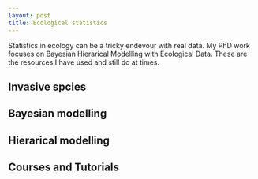 ```yaml
---
layout: post
title: Ecological statistics
---
```


Statistics in ecology can be a tricky endevour with real data. My PhD work focuses on Bayesian Hierarical Modelling with Ecological Data. These are the resources I have used and still do at times. 

## Invasive spcies

## Bayesian modelling

## Hierarical modelling

## Courses and Tutorials
